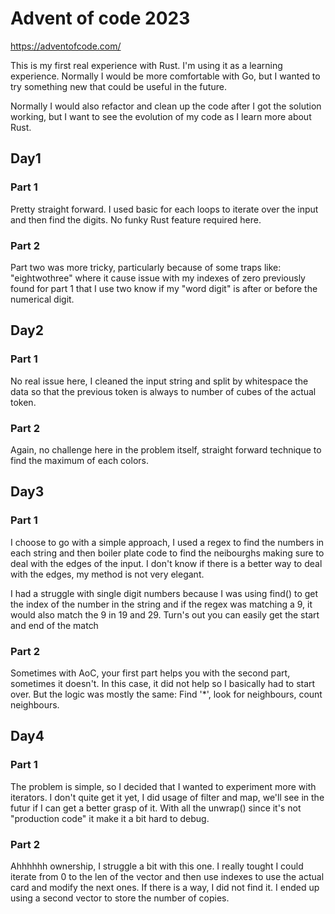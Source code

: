 # Advent of code 2023

https://adventofcode.com/

This is my first real experience with Rust. I'm using it as a learning experience. Normally I would be more 
comfortable with Go, but I wanted to try something new that could be useful in the future.

Normally I would also refactor and clean up the code after I got the solution working, but I want to see
the evolution of my code as I learn more about Rust.

## Day1

### Part 1
Pretty straight forward. I used basic for each loops to iterate over the input and then find the digits. No funky Rust feature required here.

### Part 2
Part two was more tricky, particularly because of some traps like: "eightwothree" where it cause issue with my indexes of zero previously found for part 1 that I use two know if my "word digit" is after or before the numerical digit.

## Day2

### Part 1
No real issue here, I cleaned the input string and split by whitespace the data so that the previous token is always
to number of cubes of the actual token.

### Part 2
Again, no challenge here in the problem itself, straight forward technique to find the maximum of each colors.

## Day3

### Part 1
I choose to go with a simple approach, I used a regex to find the numbers in each string and then boiler plate code to
find the neibourghs making sure to deal with the edges of the input. I don't know if there is a better way to deal with
the edges, my method is not very elegant.

I had a struggle with single digit numbers because I was using find() to get the index of the number in the string and if
the regex was matching a 9, it would also match the 9 in 19 and 29. Turn's out you can easily get the start and end of the
match

### Part 2
Sometimes with AoC, your first part helps you with the second part, sometimes it doesn't. In this case, it did not help
so I basically had to start over. But the logic was mostly the same: Find '*', look for neighbours, count neighbours.

## Day4

### Part 1
The problem is simple, so I decided that I wanted to experiment more with iterators. I don't quite get it yet, I did usage
of filter and map, we'll see in the futur if I can get a better grasp of it. With all the unwrap() since it's not 
"production code" it make it a bit hard to debug.

### Part 2
Ahhhhhh ownership, I struggle a bit with this one. I really tought I could iterate from 0 to the len of the vector and
then use indexes to use the actual card and modify the next ones. If there is a way, I did not find it. I ended up using
a second vector to store the number of copies.